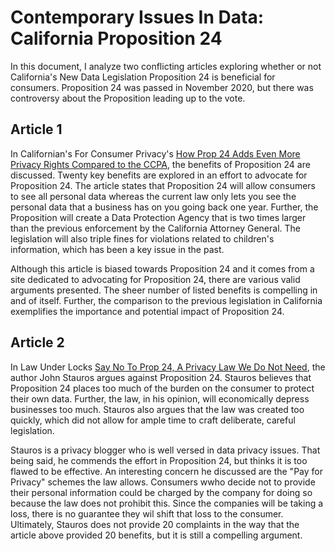 # Contemporary Issues In Data: California Proposition 24
In this document, I analyze two conflicting articles exploring whether or not California's New Data Legislation Proposition 24 is beneficial for consumers. Proposition 24 was passed in November 2020, but there was controversy about the Proposition  leading up to the vote.
## Article 1
In Californian's For Consumer Privacy's [How Prop 24 Adds Even More Privacy Rights Compared to the CCPA](https://www.caprivacy.org/how-prop-24-adds-even-more-privacy-rights-compared-to-the-ccpa/), the benefits of Proposition 24 are discussed. Twenty key benefits are explored in an effort to advocate for Proposition 24. The article states that Proposition 24 will allow consumers to see all personal data whereas the current law only lets you see the personal data that a business has on you going back one year. Further, the Proposition will create a Data Protection Agency that is two times larger than the previous enforcement by the California Attorney General. The legislation will also triple fines for violations related to children's information, which has been a key issue in the past.

Although this article is biased towards Proposition 24 and it comes from a site dedicated to advocating for Proposition 24, there are various valid arguments presented. The sheer number of listed benefits is compelling in and of itself. Further, the comparison to the previous legislation in California exemplifies the importance and potential impact of Proposition 24.

## Article 2
In Law Under Locks [Say No To Prop 24, A Privacy Law We Do Not Need](https://johnalecs.wordpress.com/2020/09/30/say-no-to-prop-24-a-privacy-law-we-do-not-need/), the author John Stauros argues against Proposition 24. Stauros believes that Proposition 24 places too much of the burden on the consumer to protect their own data. Further, the law, in his opinion, will economically depress businesses too much. Stauros also argues that the law was created too quickly, which did not allow for ample time to craft deliberate, careful legislation.

Stauros is a privacy blogger who is well versed in data privacy issues. That being said, he commends the effort in Proposition 24, but thinks it is too flawed to be effective. An interesting concern he discussed are the "Pay for Privacy" schemes the law allows. Consumers wwho decide not to provide their personal information could be charged by the company for doing so because the law does not prohibit this. Since the companies will be taking a loss, there is no guarantee they wil shift that loss to the consumer. Ultimately, Stauros does not provide 20 complaints in the way that the article above provided 20 benefits, but it is still a compelling argument.




